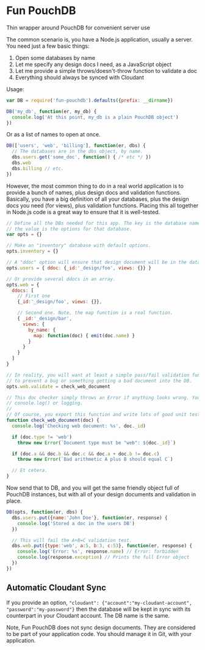 # Fun PouchDB

Thin wrapper around PouchDB for convenient server use

The common scenario is, you have a Node.js application, usually a server. You need just a few basic things:

1. Open some databases by name
2. Let me specify any design docs I need, as a JavaScript object
3. Let me provide a simple throws/doesn't-throw function to validate a doc
4. Everything should always be synced with Cloudant

Usage:

``` js
var DB = require('fun-pouchdb').defaults({prefix: __dirname})

DB('my_db', function(er, my_db) {
  console.log('At this point, my_db is a plain PouchDB object')
})
```

Or as a list of names to open at once.

``` js
DB(['users', 'web', 'billing'], function(er, dbs) {
  // The databases are in the dbs object, by name.
  dbs.users.get('some_doc', function() { /* etc */ })
  dbs.web
  dbs.billing // etc.
})
```

However, the most common thing to do in a real world application is to provide a bunch of names, plus design docs and validation functions. Basically, you have a big definition of all your databases, plus the design docs you need (for views), plus validation functions. Placing this all together in Node.js code is a great way to ensure that it is well-tested.

``` js
// Define all the DBs needed for this app. The key is the database name, and
// the value is the options for that database.
var opts = {}

// Make an "inventory" database with default options.
opts.inventory = {}

// A "ddoc" option will ensure that design document will be in the database.
opts.users = { ddoc: {_id:'_design/foo', views: {}} }

// Or provide several ddocs in an array.
opts.web = {
  ddocs: [
    // First one
    {_id:'_design/foo', views: {}},

    // Second one. Note, the map function is a real function.
    { _id:'_design/bar',
      views: {
        by_name: {
          map: function(doc) { emit(doc.name) }
        }
      }
    }
  ]
}

// In reality, you will want at least a simple pass/fail validation function,
// to prevent a bug or something getting a bad document into the DB.
opts.web.validate = check_web_document

// This doc checker simply throws an Error if anything looks wrong. You can call
// console.log() or logging.
//
// Of course, you export this function and write lots of good unit tests.
function check_web_document(doc) {
  console.log('Checking web document: %s', doc._id)

  if (doc.type != 'web')
    throw new Error(`Document type must be "web": ${doc._id}`)

  if (doc.a && doc.b && doc.c && doc.a + doc.b != doc.c)
    throw new Error(`Bad arithmetic A plus B should equal C`)

  // Et cetera.
}
```

Now send that to DB, and you will get the same friendly object full of PouchDB instances, but with all of your design documents and validation in place.

``` js
DB(opts, function(er, dbs) {
  dbs.users.put({name:'John Doe'}, function(er, response) {
    console.log('Stored a doc in the users DB')
  })

  // This will fail the A+B=C validation test.
  dbs.web.put({type:'web', a:5, b:3, c:53}, function(er, response) {
    console.log('Error: %s', response.name) // Error: forbidden
    console.log(response.exception) // Prints the full Error object
  })
})
```

## Automatic Cloudant Sync

If you provide an option, `"cloudant": {"account":"my-cloudant-account", "password":"my-password"}` then the database will be kept in sync with its counterpart in your Cloudant account. The DB name is the same.

Note, Fun PouchDB does not sync design documents. They are considered to be part of your application code. You should manage it in Git, with your application.
